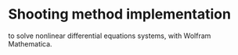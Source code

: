 # Shooting method implementation
to solve nonlinear differential equations systems, with Wolfram Mathematica.
